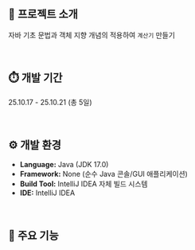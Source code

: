 ## 📁 프로젝트 소개
자바 기초 문법과 객체 지향 개념의 적용하여 `계산기` 만들기

<br>

## ⏱️ 개발 기간
25.10.17 - 25.10.21 (총 5일)

<br>

## ⚙️ 개발 환경
* **Language:** Java (JDK 17.0)
* **Framework:** None (순수 Java 콘솔/GUI 애플리케이션)
* **Build Tool:** IntelliJ IDEA 자체 빌드 시스템
* **IDE:** IntelliJ IDEA

<br>

## 🔎 주요 기능
